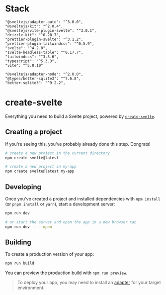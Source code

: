 # Stack
    "@sveltejs/adapter-auto": "^3.0.0",
    "@sveltejs/kit": "^2.0.4",
    "@sveltejs/vite-plugin-svelte": "^3.0.1",
    "drizzle-kit": "^0.20.7",
    "prettier-plugin-svelte": "^3.1.2",
    "prettier-plugin-tailwindcss": "^0.5.9",
    "svelte": "^4.2.8",
    "svelte-headless-table": "^0.17.7",
    "tailwindcss": "^3.3.6",
    "typescript": "^5.3.3",
    "vite": "^5.0.10"

    "@sveltejs/adapter-node": "^2.0.0",
    "@types/better-sqlite3": "^7.6.8",
    "better-sqlite3": "^9.2.2",



# create-svelte

Everything you need to build a Svelte project, powered by [`create-svelte`](https://github.com/sveltejs/kit/tree/master/packages/create-svelte).

## Creating a project

If you're seeing this, you've probably already done this step. Congrats!

```bash
# create a new project in the current directory
npm create svelte@latest

# create a new project in my-app
npm create svelte@latest my-app
```

## Developing

Once you've created a project and installed dependencies with `npm install` (or `pnpm install` or `yarn`), start a development server:

```bash
npm run dev

# or start the server and open the app in a new browser tab
npm run dev -- --open
```

## Building

To create a production version of your app:

```bash
npm run build
```

You can preview the production build with `npm run preview`.

> To deploy your app, you may need to install an [adapter](https://kit.svelte.dev/docs/adapters) for your target environment.
